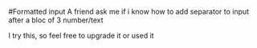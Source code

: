 #Formatted input
A friend ask me if i know how to add separator to input after a bloc of 3 number/text

I try this, so feel free to upgrade it or used it